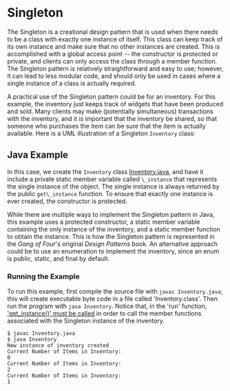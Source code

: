 # Singleton

The Singleton is a creational design pattern that is used when there needs to be a class with exactly one instance of itself. This class can keep track of its own instance and make sure that no other instances are created. This is accomplished with a global access point -- the constructor is protected or private, and clients can only access the class through a member function. The Singleton pattern is relatively straightforward and easy to use; however, it can lead to less modular code, and should only be used in cases where a single instance of a class is actually required.

A practical use of the Singleton pattern could be for an inventory. For this example, the inventory just keeps track of widgets that have been produced and sold. Many clients may make (potentially simultaneous) transactions with the inventory, and it is important that the inventory be shared, so that someone who purchases the item can be sure that the item is actually available. Here is a UML illustration of a Singleton `Inventory` class:



## Java Example

In this case, we create the `Inventory` class [Inventory.java](Inventory.java), and have it include a private static member variable called `\_instance` that represents the single instance of the object. The single instance is always returned by the public `get\_instance` function. To ensure that exactly one instance is ever created, the constructor is protected.

While there are multiple ways to implement the Singleton pattern in Java, this example uses a protected constructor, a static member variable containing the only instance of the inventory, and a static member function to obtain the instance. This is how the Singleton pattern is represented in the *Gang of Four*'s original *Design Patterns* book. An alternative approach could be to use an enumeration to implement the inventory, since an enum is public, static, and final by default.

### Running the Example

To run this example, first compile the source file with ```javac Inventory.java```; this will create executable byte code in a file called 'Inventory.class'. Then run the program with ```java Inventory```. Notice that, in the 'run' function, ['get_instance()' must be called](Inventory.java#L50) in order to call the member functions associated with the Singleton instance of the inventory.

```{bash}
$ javac Inventory.java
$ java Inventory
New instance of inventory created
Current Number of Items in Inventory:
0
Current Number of Items in Inventory:
2
Current Number of Items in Inventory:
1
```
